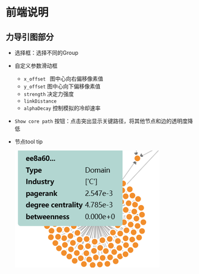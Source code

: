 # 前端说明

## 力导引图部分

- 选择框：选择不同的Group
- 自定义参数滑动框
  - `x_offset ` 图中心向右偏移像素值
  - `y_offset` 图中心向下偏移像素值
  - `strength` 决定力强度
  - `linkDistance` 
  - `alphaDecay` 控制模拟的冷却速率

- `Show core path` 按钮：点击突出显示关键路径，将其他节点和边的透明度降低

- 节点tool tip

  ![image-20231220191751303](assets/image-20231220191751303.png)

  

  

  
